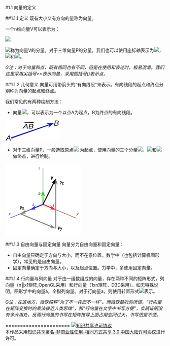 #1.1 向量的定义

##1.1.1 定义
既有大小又有方向的量称为向量。

一个n维向量V可以表示为：

<img src="http://www.forkosh.com/mathtex.cgi? V = \langle {V_1},{V_2}, \cdots ,{V_n}\rangle ">

<img src="http://www.forkosh.com/mathtex.cgi? {V_i} ">称为向量V的分量。对于三维向量P的分量，我们也可以使用座标轴表示为<img src="http://www.forkosh.com/mathtex.cgi? {P_x} ">，<img src="http://www.forkosh.com/mathtex.cgi? {P_y} ">和<img src="http://www.forkosh.com/mathtex.cgi? {P_z} ">。

*G注：对于向量和点，既有相同也有不同，但是在使用和表述时，极易混淆。我们这里采用尖括号<>表示向量，采用圆括号()表示点。*

##1.1.2 几何意义
向量可用带箭头的“有向线段”来表示。有向线段的起点和终点分别称为向量的起点和终点。

我们常见的有两种绘制方法：

- 向量<img src="http://www.forkosh.com/mathtex.cgi? \overrightarrow {AB} ">，可以表示为一个以点A为起点，B为终点的有向线段。

![替代文本](pic/1-1-2.png "1-1-2.png")


- 对于三维向量P，一般选取原点<img src="http://www.forkosh.com/mathtex.cgi? {\left( {0,0,0} \right)} "> 为起点，使用向量的三个分量<img src="http://www.forkosh.com/mathtex.cgi? {P_x} ">，<img src="http://www.forkosh.com/mathtex.cgi? {P_y} ">和<img src="http://www.forkosh.com/mathtex.cgi? {P_z} ">做终点，进行绘制。

![替代文本](pic/1-1-1.png "1-1-1.png")

##1.1.3 自由向量与固定向量
向量分为自由向量和固定向量：

- 自由向量只确定于方向与大小，而不在意位置。数学中（也包括计算机图形学），常见的是自由向量。
- 固定向量确定于方向与大小，以及起点位置。力学中，多使用固定向量。

##1.1.4 行向量与列向量
对于由一组数组成的向量，存在两种不同的矩阵形式，列向量（nx1矩阵,OpenGL采用）和行向量（1xn矩阵，D3D采用）。如无特殊说明，图形学中的向量a，全指列向量。对于行向量a，则使用转置形式<img src="http://www.forkosh.com/mathtex.cgi? $${a^T}$$ ">表示。

*G注：在这地方，微软纯粹“为了不一样而不一样”。而微软鼓吹的所谓，“行向量在矩阵变换时的乘法接近人类思维"，和"行向量在文字中书写方便"，实践证明没有多大用处。反而行向量的书写在矩阵推导上面占用空间过大，书写很是不便。*

======================
<a rel="license" href="http://creativecommons.org/licenses/by-nc-sa/3.0/cn/"><img alt="知识共享许可协议" style="border-width:0" src="https://i.creativecommons.org/l/by-nc-sa/3.0/cn/88x31.png" /></a><br />本作品采用<a rel="license" href="http://creativecommons.org/licenses/by-nc-sa/3.0/cn/">知识共享署名-非商业性使用-相同方式共享 3.0 中国大陆许可协议</a>进行许可。
